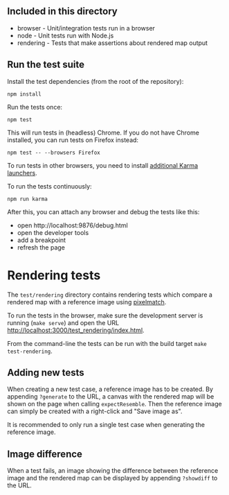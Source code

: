 ## Included in this directory

- browser - Unit/integration tests run in a browser
- node - Unit tests run with Node.js
- rendering - Tests that make assertions about rendered map output


## Run the test suite

Install the test dependencies (from the root of the repository):

    npm install

Run the tests once:

    npm test

This will run tests in (headless) Chrome.  If you do not have Chrome installed, you can run tests on Firefox instead:

    npm test -- --browsers Firefox

To run tests in other browsers, you need to install [additional Karma launchers](https://karma-runner.github.io/1.0/config/browsers.html).

To run the tests continuously:

    npm run karma

After this, you can attach any browser and debug the tests like this:

 * open http://localhost:9876/debug.html
 * open the developer tools
 * add a breakpoint
 * refresh the page

# Rendering tests

The `test/rendering` directory contains rendering tests which compare a rendered map with a
reference image using [pixelmatch](https://github.com/mapbox/pixelmatch).

To run the tests in the browser, make sure the development server is running
(`make serve`) and open the URL
[http://localhost:3000/test_rendering/index.html](http://localhost:3000/test_rendering/index.html).

From the command-line the tests can be run with the build target `make test-rendering`.

## Adding new tests
When creating a new test case, a reference image has to be created. By appending `?generate`
to the URL, a canvas with the rendered map will be shown on the page when calling
`expectResemble`. Then the reference image can simply be created with a right-click
and "Save image as".

It is recommended to only run a single test case when generating the reference image.

## Image difference
When a test fails, an image showing the difference between the reference image and the
rendered map can be displayed by appending `?showdiff` to the URL.
